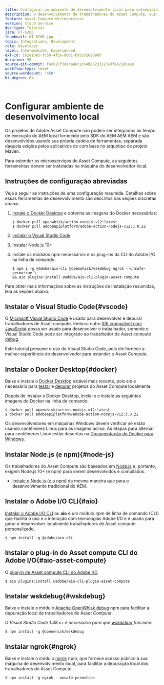 ```yaml
---
title: Configurar um ambiente de desenvolvimento local para extensibilidade do Asset Compute
description: O desenvolvimento de trabalhadores do Asset Compute, que são aplicativos Node.js do JavaScript, exigem ferramentas de desenvolvimento específicas que diferem do desenvolvimento do AEM tradicional, que variam de Node.js e vários módulos npm a Docker Desktop e Microsoft Visual Studio Code.
feature: Asset Compute Microservices
version: Cloud Service
doc-type: Tutorial
jira: KT-6266
thumbnail: KT-6266.jpg
topic: Integrations, Development
role: Developer
level: Intermediate, Experienced
exl-id: 162e10e5-fcb0-4f16-b6d1-b951826209d9
duration: 96
source-git-commit: f4c621f3a9caa8c2c64b8323312343fe421a5aee
workflow-type: tm+mt
source-wordcount: '459'
ht-degree: 0%

---
```


# Configurar ambiente de desenvolvimento local

Os projetos do Adobe Asset Compute não podem ser integrados ao tempo de execução do AEM local fornecido pelo SDK do AEM AEM AEM e são desenvolvidos usando sua própria cadeia de ferramentas, separada daquela exigida pelos aplicativos do com base no arquétipo de projeto Maven.

Para estender os microsserviços do Asset Compute, as seguintes ferramentas devem ser instaladas na máquina do desenvolvedor local.

## Instruções de configuração abreviadas

Veja a seguir as instruções de uma configuração resumida. Detalhes sobre essas ferramentas de desenvolvimento são descritos nas seções discretas abaixo.

1. [Instale o Docker Desktop](https://www.docker.com/products/docker-desktop) e obtenha as imagens do Docker necessárias:

   ```
   $ docker pull openwhisk/action-nodejs-v12:latest
   $ docker pull adobeapiplatform/adobe-action-nodejs-v12:3.0.22
   ```

1. [Instalar o Visual Studio Code](https://code.visualstudio.com/download)
1. [Instalar Node.js 10+](../../local-development-environment/development-tools.md#node-js)
1. Instale os módulos npm necessários e os plug-ins da CLI do Adobe I/O na linha de comando:

   ```
   $ npm i -g @adobe/aio-cli @openwhisk/wskdebug ngrok --unsafe-perm=true \
   && aio plugins:install @adobe/aio-cli-plugin-asset-compute
   ```

Para obter mais informações sobre as instruções de instalação resumidas, leia as seções abaixo.

## Instalar o Visual Studio Code{#vscode}

O [Microsoft Visual Studio Code](https://code.visualstudio.com/download) é usado para desenvolver e depurar trabalhadores de Asset compute. Embora outro [IDE compatível com JavaScript](../../local-development-environment/development-tools.md#set-up-the-development-ide) possa ser usado para desenvolver o trabalhador, somente o Visual Studio Code pode ser integrado ao trabalhador de Asset compute [debug](../test-debug/debug.md).

Este tutorial presume o uso do Visual Studio Code, pois ele fornece a melhor experiência do desenvolvedor para estender o Asset Compute.

## Instalar o Docker Desktop{#docker}

Baixe e instale o [Docker Desktop](https://www.docker.com/products/docker-desktop) estável mais recente, pois ele é necessário para [testar](../test-debug/test.md) e [depurar](../test-debug/debug.md) projetos do Asset Compute localmente.

Depois de instalar o Docker Desktop, inicie-o e instale as seguintes imagens do Docker na linha de comando:

```
$ docker pull openwhisk/action-nodejs-v12:latest
$ docker pull adobeapiplatform/adobe-action-nodejs-v12:3.0.22
```

Os desenvolvedores em máquinas Windows devem verificar se estão usando contêineres Linux para as imagens acima. As etapas para alternar para contêineres Linux estão descritas na [Documentação do Docker para Windows](https://docs.docker.com/docker-for-windows/).

## Instalar Node.js (e npm){#node-js}

Os trabalhadores do Asset Compute são baseados em [Node.js](https://nodejs.org/) e, portanto, exigem Node.js 10+ (e npm) para serem desenvolvidos e compilados.

+ [Instale o Node.js (e o npm)](../../local-development-environment/development-tools.md#node-js) da mesma maneira que para o desenvolvimento tradicional do AEM.

## Instalar o Adobe I/O CLI{#aio}

[Instalar o Adobe I/O CLI](../../local-development-environment/development-tools.md#aio-cli) ou __aio__ é um módulo npm de linha de comando (CLI) que facilita o uso e a interação com tecnologias Adobe I/O e é usado para gerar e desenvolver localmente trabalhadores de Asset compute personalizado.

```
$ npm install -g @adobe/aio-cli
```

## Instalar o plug-in do Asset compute CLI do Adobe I/O{#aio-asset-compute}

O [plug-in de Asset compute CLI do Adobe I/O](https://github.com/adobe/aio-cli-plugin-asset-compute)

```
$ aio plugins:install @adobe/aio-cli-plugin-asset-compute
```

## Instalar wskdebug{#wskdebug}

Baixe e instale o módulo [Apache OpenWhisk debug](https://www.npmjs.com/package/@openwhisk/wskdebug) npm para facilitar a depuração local de trabalhadores do Asset Compute.

_O Visual Studio Code 1.48.x+ é necessário para que [wskdebug](#wskdebug) funcione._

```
$ npm install -g @openwhisk/wskdebug
```

## Instalar ngrok{#ngrok}

Baixe e instale o módulo [ngrok](https://www.npmjs.com/package/ngrok) npm, que fornece acesso público à sua máquina de desenvolvimento local, para facilitar a depuração local dos trabalhadores do Asset Compute.

```
$ npm install -g ngrok --unsafe-perm=true
```

